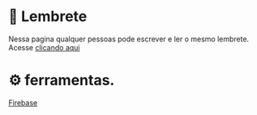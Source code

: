 # :page_facing_up: Lembrete 
Nessa pagina qualquer pessoas pode escrever e ler o mesmo lembrete.<br>
Acesse [clicando aqui](https://breno30.github.io/note/)

# :gear: ferramentas.

[Firebase](https://firebase.google.com/)</br>
